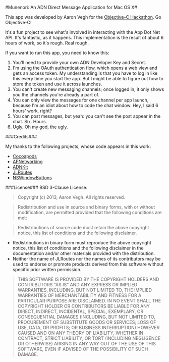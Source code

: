 #Munenori: An ADN Direct Message Application for Mac OS X#

This app was developed by Aaron Vegh for the [Objective-C Hackathon](http://objectivechackathon.appspot.com). Go Objective-C! 

It's a fun project to see what's involved in interacting with the App Dot Net API. It's fantastic, as it happens. This implementation is the result of about 6 hours of work, so it's rough. Real rough.

If you want to run this app, you need to know this:

1. You'll need to provide your own ADN Developer Key and Secret. 
2. I'm using the OAuth authentication flow, which opens a web view and gets an access token. My understanding is that you have to log in like this every time you start the app. But I might be able to figure out how to store the token and use it across launches.
3. You can't create new messaging channels; once logged in, it only shows you the channels you're already a part of.
4. You can only view the messages for one channel per app launch, because I'm an idiot about how to code the chat window. Hey, I said 6 hours' work, right?
5. You can post messages, but yeah: you can't see the post appear in the chat. Six. Hours.
6. Ugly. Oh my god, the ugly.

###Credits###

My thanks to the following projects, whose code appears in this work:

* [Cocoapods](http://cocoapods.org)
* [AFNetworking](http://afnetworking.com)
* [ADNKit](https://github.com/joeldev/ADNKit)
* [JLRoutes](https://github.com/joeldev/JLRoutes)
* [NSWindowButtons](https://github.com/blladnar/NSWindowButtons)

###License###
BSD 3-Clause License:

> Copyright (c) 2013, Aaron Vegh. All rights reserved.
 
> Redistribution and use in source and binary forms, with or without modification, are permitted provided that the following conditions are met:
 
>Redistributions of source code must retain the above copyright notice, this list of conditions and the following disclaimer.
* Redistributions in binary form must reproduce the above copyright notice, this list of conditions and the following disclaimer in the documentation and/or other materials provided with the distribution.
* Neither the name of JLRoutes nor the names of its contributors may be used to endorse or promote products derived from this software without specific prior written permission.

> THIS SOFTWARE IS PROVIDED BY THE COPYRIGHT HOLDERS AND CONTRIBUTORS "AS IS" AND ANY EXPRESS OR IMPLIED WARRANTIES, INCLUDING, BUT NOT LIMITED TO, THE IMPLIED WARRANTIES OF MERCHANTABILITY AND FITNESS FOR A PARTICULAR PURPOSE ARE DISCLAIMED. IN NO EVENT SHALL THE COPYRIGHT HOLDER OR CONTRIBUTORS BE LIABLE FOR ANY DIRECT, INDIRECT, INCIDENTAL, SPECIAL, EXEMPLARY, OR CONSEQUENTIAL DAMAGES (INCLUDING, BUT NOT LIMITED TO, PROCUREMENT OF SUBSTITUTE GOODS OR SERVICES; LOSS OF USE, DATA, OR PROFITS; OR BUSINESS INTERRUPTION) HOWEVER CAUSED AND ON ANY THEORY OF LIABILITY, WHETHER IN CONTRACT, STRICT LIABILITY, OR TORT (INCLUDING NEGLIGENCE OR OTHERWISE) ARISING IN ANY WAY OUT OF THE USE OF THIS SOFTWARE, EVEN IF ADVISED OF THE POSSIBILITY OF SUCH DAMAGE.